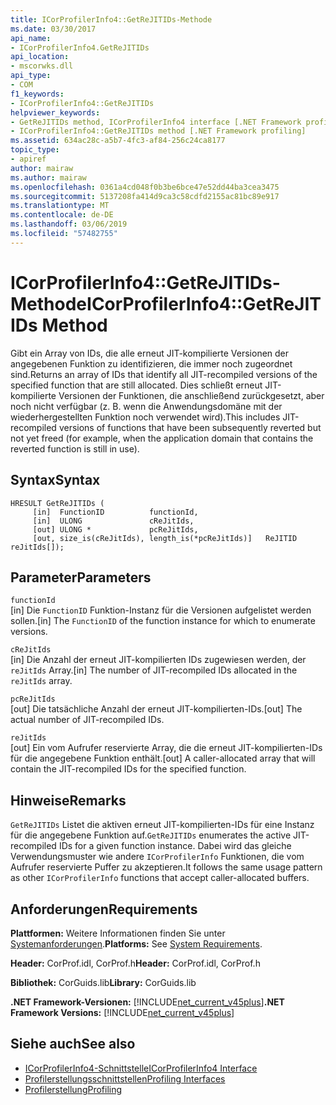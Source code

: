 ```yaml
---
title: ICorProfilerInfo4::GetReJITIDs-Methode
ms.date: 03/30/2017
api_name:
- ICorProfilerInfo4.GetReJITIDs
api_location:
- mscorwks.dll
api_type:
- COM
f1_keywords:
- ICorProfilerInfo4::GetReJITIDs
helpviewer_keywords:
- GetReJITIDs method, ICorProfilerInfo4 interface [.NET Framework profiling]
- ICorProfilerInfo4::GetReJITIDs method [.NET Framework profiling]
ms.assetid: 634ac28c-a5b7-4fc3-af84-256c24ca8177
topic_type:
- apiref
author: mairaw
ms.author: mairaw
ms.openlocfilehash: 0361a4cd048f0b3be6bce47e52dd44ba3cea3475
ms.sourcegitcommit: 5137208fa414d9ca3c58cdfd2155ac81bc89e917
ms.translationtype: MT
ms.contentlocale: de-DE
ms.lasthandoff: 03/06/2019
ms.locfileid: "57482755"
---
```

# <a name="icorprofilerinfo4getrejitids-method"></a><span data-ttu-id="e94f4-102">ICorProfilerInfo4::GetReJITIDs-Methode</span><span class="sxs-lookup"><span data-stu-id="e94f4-102">ICorProfilerInfo4::GetReJITIDs Method</span></span>
<span data-ttu-id="e94f4-103">Gibt ein Array von IDs, die alle erneut JIT-kompilierte Versionen der angegebenen Funktion zu identifizieren, die immer noch zugeordnet sind.</span><span class="sxs-lookup"><span data-stu-id="e94f4-103">Returns an array of IDs that identify all JIT-recompiled versions of the specified function that are still allocated.</span></span> <span data-ttu-id="e94f4-104">Dies schließt erneut JIT-kompilierte Versionen der Funktionen, die anschließend zurückgesetzt, aber noch nicht verfügbar (z. B. wenn die Anwendungsdomäne mit der wiederhergestellten Funktion noch verwendet wird).</span><span class="sxs-lookup"><span data-stu-id="e94f4-104">This includes JIT-recompiled versions of functions that have been subsequently reverted but not yet freed (for example, when the application domain that contains the reverted function is still in use).</span></span>  
  
## <a name="syntax"></a><span data-ttu-id="e94f4-105">Syntax</span><span class="sxs-lookup"><span data-stu-id="e94f4-105">Syntax</span></span>  
  
```  
HRESULT GetReJITIDs (  
     [in]  FunctionID          functionId,  
     [in]  ULONG               cReJitIds,  
     [out] ULONG *             pcReJitIds,  
     [out, size_is(cReJitIds), length_is(*pcReJitIds)]   ReJITID        reJitIds[]);  
```  
  
## <a name="parameters"></a><span data-ttu-id="e94f4-106">Parameter</span><span class="sxs-lookup"><span data-stu-id="e94f4-106">Parameters</span></span>  
 `functionId`  
 <span data-ttu-id="e94f4-107">[in] Die `FunctionID` Funktion-Instanz für die Versionen aufgelistet werden sollen.</span><span class="sxs-lookup"><span data-stu-id="e94f4-107">[in] The `FunctionID` of the function instance for which to enumerate versions.</span></span>  
  
 `cReJitIds`  
 <span data-ttu-id="e94f4-108">[in] Die Anzahl der erneut JIT-kompilierten IDs zugewiesen werden, der `reJitIds` Array.</span><span class="sxs-lookup"><span data-stu-id="e94f4-108">[in] The number of JIT-recompiled IDs allocated in the `reJitIds` array.</span></span>  
  
 `pcReJitIds`  
 <span data-ttu-id="e94f4-109">[out] Die tatsächliche Anzahl der erneut JIT-kompilierten-IDs.</span><span class="sxs-lookup"><span data-stu-id="e94f4-109">[out] The actual number of JIT-recompiled IDs.</span></span>  
  
 `reJitIds`  
 <span data-ttu-id="e94f4-110">[out] Ein vom Aufrufer reservierte Array, die die erneut JIT-kompilierten-IDs für die angegebene Funktion enthält.</span><span class="sxs-lookup"><span data-stu-id="e94f4-110">[out] A caller-allocated array that will contain the JIT-recompiled IDs for the specified function.</span></span>  
  
## <a name="remarks"></a><span data-ttu-id="e94f4-111">Hinweise</span><span class="sxs-lookup"><span data-stu-id="e94f4-111">Remarks</span></span>  
 <span data-ttu-id="e94f4-112">`GetReJITIDs` Listet die aktiven erneut JIT-kompilierten-IDs für eine Instanz für die angegebene Funktion auf.</span><span class="sxs-lookup"><span data-stu-id="e94f4-112">`GetReJITIDs` enumerates the active JIT-recompiled IDs for a given function instance.</span></span> <span data-ttu-id="e94f4-113">Dabei wird das gleiche Verwendungsmuster wie andere `ICorProfilerInfo` Funktionen, die vom Aufrufer reservierte Puffer zu akzeptieren.</span><span class="sxs-lookup"><span data-stu-id="e94f4-113">It follows the same usage pattern as other `ICorProfilerInfo` functions that accept caller-allocated buffers.</span></span>  
  
## <a name="requirements"></a><span data-ttu-id="e94f4-114">Anforderungen</span><span class="sxs-lookup"><span data-stu-id="e94f4-114">Requirements</span></span>  
 <span data-ttu-id="e94f4-115">**Plattformen:** Weitere Informationen finden Sie unter [Systemanforderungen](../../../../docs/framework/get-started/system-requirements.md).</span><span class="sxs-lookup"><span data-stu-id="e94f4-115">**Platforms:** See [System Requirements](../../../../docs/framework/get-started/system-requirements.md).</span></span>  
  
 <span data-ttu-id="e94f4-116">**Header:** CorProf.idl, CorProf.h</span><span class="sxs-lookup"><span data-stu-id="e94f4-116">**Header:** CorProf.idl, CorProf.h</span></span>  
  
 <span data-ttu-id="e94f4-117">**Bibliothek:** CorGuids.lib</span><span class="sxs-lookup"><span data-stu-id="e94f4-117">**Library:** CorGuids.lib</span></span>  
  
 <span data-ttu-id="e94f4-118">**.NET Framework-Versionen:** [!INCLUDE[net_current_v45plus](../../../../includes/net-current-v45plus-md.md)]</span><span class="sxs-lookup"><span data-stu-id="e94f4-118">**.NET Framework Versions:** [!INCLUDE[net_current_v45plus](../../../../includes/net-current-v45plus-md.md)]</span></span>  
  
## <a name="see-also"></a><span data-ttu-id="e94f4-119">Siehe auch</span><span class="sxs-lookup"><span data-stu-id="e94f4-119">See also</span></span>
- [<span data-ttu-id="e94f4-120">ICorProfilerInfo4-Schnittstelle</span><span class="sxs-lookup"><span data-stu-id="e94f4-120">ICorProfilerInfo4 Interface</span></span>](../../../../docs/framework/unmanaged-api/profiling/icorprofilerinfo4-interface.md)
- [<span data-ttu-id="e94f4-121">Profilerstellungsschnittstellen</span><span class="sxs-lookup"><span data-stu-id="e94f4-121">Profiling Interfaces</span></span>](../../../../docs/framework/unmanaged-api/profiling/profiling-interfaces.md)
- [<span data-ttu-id="e94f4-122">Profilerstellung</span><span class="sxs-lookup"><span data-stu-id="e94f4-122">Profiling</span></span>](../../../../docs/framework/unmanaged-api/profiling/index.md)
